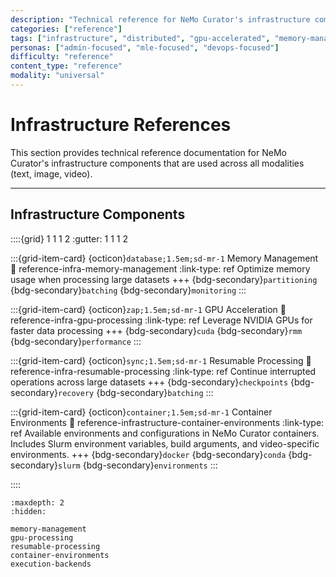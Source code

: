 ```yaml
---
description: "Technical reference for NeMo Curator's infrastructure components including distributed computing, memory management, and GPU acceleration"
categories: ["reference"]
tags: ["infrastructure", "distributed", "gpu-accelerated", "memory-management", "docker", "performance"]
personas: ["admin-focused", "mle-focused", "devops-focused"]
difficulty: "reference"
content_type: "reference"
modality: "universal"
---
```


# Infrastructure References

This section provides technical reference documentation for NeMo Curator's infrastructure components that are used across all modalities (text, image, video).

---

## Infrastructure Components

::::{grid} 1 1 1 2
:gutter: 1 1 1 2

:::{grid-item-card} {octicon}`database;1.5em;sd-mr-1` Memory Management
:link: reference-infra-memory-management
:link-type: ref
Optimize memory usage when processing large datasets
+++
{bdg-secondary}`partitioning`
{bdg-secondary}`batching`
{bdg-secondary}`monitoring`
:::

:::{grid-item-card} {octicon}`zap;1.5em;sd-mr-1` GPU Acceleration
:link: reference-infra-gpu-processing
:link-type: ref
Leverage NVIDIA GPUs for faster data processing
+++
{bdg-secondary}`cuda`
{bdg-secondary}`rmm`
{bdg-secondary}`performance`
:::

:::{grid-item-card} {octicon}`sync;1.5em;sd-mr-1` Resumable Processing
:link: reference-infra-resumable-processing
:link-type: ref
Continue interrupted operations across large datasets
+++
{bdg-secondary}`checkpoints`
{bdg-secondary}`recovery`
{bdg-secondary}`batching`
:::

:::{grid-item-card} {octicon}`container;1.5em;sd-mr-1` Container Environments
:link: reference-infrastructure-container-environments
:link-type: ref
Available environments and configurations in NeMo Curator containers. Includes Slurm environment variables, build arguments, and video-specific environments.
+++
{bdg-secondary}`docker`
{bdg-secondary}`conda`
{bdg-secondary}`slurm`
{bdg-secondary}`environments`
:::

::::

```{toctree}
:maxdepth: 2
:hidden:

memory-management
gpu-processing
resumable-processing
container-environments
execution-backends
```
